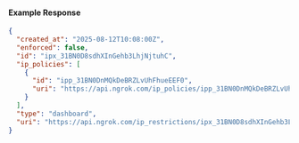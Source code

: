 <!-- Code generated for API Clients. DO NOT EDIT. -->

#### Example Response

```json
{
  "created_at": "2025-08-12T10:08:00Z",
  "enforced": false,
  "id": "ipx_31BN0D8sdhXInGehb3LhjNjtuhC",
  "ip_policies": [
    {
      "id": "ipp_31BN0DnMQkDeBRZLvUhFhueEEF0",
      "uri": "https://api.ngrok.com/ip_policies/ipp_31BN0DnMQkDeBRZLvUhFhueEEF0"
    }
  ],
  "type": "dashboard",
  "uri": "https://api.ngrok.com/ip_restrictions/ipx_31BN0D8sdhXInGehb3LhjNjtuhC"
}
```
